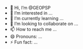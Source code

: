 - 👋 Hi, I’m @GEOPSP
- 👀 I’m interested in ...
- 🌱 I’m currently learning ...
- 💞️ I’m looking to collaborate on ...
- 📫 How to reach me ...
- 😄 Pronouns: ...
- ⚡ Fun fact: ...

<!---
GEOPSP/GEOPSP is a ✨ special ✨ repository because its `README.md` (this file) appears on your GitHub profile.
You can click the Preview link to take a look at your changes.
--->
